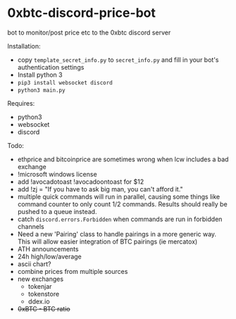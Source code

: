 # 0xbtc-discord-price-bot
bot to monitor/post price etc to the 0xbtc discord server

Installation:
 - copy `template_secret_info.py` to `secret_info.py` and fill in your bot's authentication settings
 - Install python 3
 - `pip3 install websocket discord`
 - `python3 main.py`

Requires:
 - python3
 - websocket
 - discord

Todo:
 - ethprice and bitcoinprice are sometimes wrong when lcw includes a bad exchange
 - !microsoft windows license
 - add !avocadotoast !avocadoontoast for $12
 - add !zj = "If you have to ask big man, you can't afford it."
 - multiple quick commands will run in parallel, causing some things like 
   command counter to only count 1/2 commands. Results should really be pushed
   to a queue instead.
 - catch `discord.errors.Forbidden` when commands are run in forbidden channels
 - Need a new 'Pairing' class to handle pairings in a more generic way. This
   will allow easier integration of BTC pairings (ie mercatox)
 - ATH announcements
 - 24h high/low/average
 - ascii chart?
 - combine prices from multiple sources
 - new exchanges
   - tokenjar
   - tokenstore
   - ddex.io
 - ~~0xBTC - BTC ratio~~
